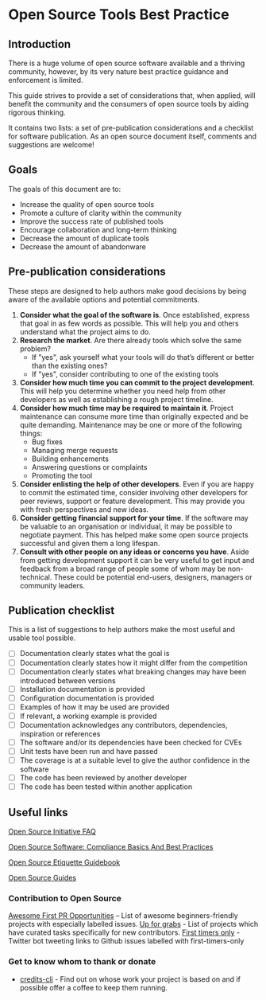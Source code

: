 # Open Source Tools Best Practice

## Introduction

There is a huge volume of open source software available and a thriving community, however, by its very nature best practice guidance and enforcement is limited.

This guide strives to provide a set of considerations that, when applied, will benefit the community and the consumers of open source tools by aiding rigorous thinking.

It contains two lists: a set of pre-publication considerations and a checklist for software publication. As an open source document itself, comments and suggestions are welcome!

## Goals
The goals of this document are to:

* Increase the quality of open source tools
* Promote a culture of clarity within the community
* Improve the success rate of published tools
* Encourage collaboration and long-term thinking
* Decrease the amount of duplicate tools
* Decrease the amount of abandonware


## Pre-publication considerations
These steps are designed to help authors make good decisions by being aware of the available options and potential commitments. 

1. **Consider what the goal of the software is**. Once established, express that goal in as few words as possible. This will help you and others understand what the project aims to do.
2. **Research the market**. Are there already tools which solve the same problem?
	* If "yes", ask yourself what your tools will do that’s different or better than the existing ones?
	* If "yes", consider contributing to one of the existing tools
3. **Consider how much time you can commit to the project development**. This will help you determine whether you need help from other developers as well as establishing a rough project timeline. 
4. **Consider how much time may be required to maintain it**. Project maintenance can consume more time than originally expected and be quite demanding. Maintenance may be one or more of the following things:
	* Bug fixes
	* Managing merge requests
	* Building enhancements
	* Answering questions or complaints
	* Promoting the tool
6. **Consider enlisting the help of other developers**. Even if you are happy to commit the estimated time, consider involving other developers for peer reviews, support or feature development. This may provide you with fresh perspectives and new ideas. 
7. **Consider getting financial support for your time**. If the software may be valuable to an organisation or individual, it may be possible to negotiate payment. This has helped make some open source projects successful and given them a long lifespan.
8. **Consult with other people on any ideas or concerns you have**. Aside from getting development support it can be very useful to get input and feedback from a broad range of people some of whom may be non-technical. These could be potential end-users, designers, managers or community leaders.

## Publication checklist
This is a list of suggestions to help authors make the most useful and usable tool possible.

- [ ] Documentation clearly states what the goal is
- [ ] Documentation clearly states how it might differ from the competition
- [ ] Documentation clearly states what breaking changes may have been introduced between versions
- [ ] Installation documentation is provided
- [ ] Configuration documentation is provided
- [ ] Examples of how it may be used are provided
- [ ] If relevant, a working example is provided
- [ ] Documentation acknowledges any contributors, dependencies, inspiration or references
- [ ] The software and/or its dependencies have been checked for CVEs
- [ ] Unit tests have been run and have passed
- [ ] The coverage is at a suitable level to give the author confidence in the software
- [ ] The code has been reviewed by another developer
- [ ] The code has been tested within another application

## Useful links
[Open Source Initiative FAQ](https://opensource.org/faq)

[Open Source Software: Compliance Basics And Best Practices](https://techcrunch.com/2012/12/14/open-source-software-compliance-basics-and-best-practices/)

[Open Source Etiquette Guidebook](https://css-tricks.com/author/kent-c-dodds-and-sarah-drasner/)

[Open Source Guides](https://opensource.guide/)

### Contribution to Open Source
[Awesome First PR Opportunities](https://github.com/MunGell/awesome-for-beginners) – List of awesome beginners-friendly projects with especially labelled issues.
[Up for grabs](https://up-for-grabs.net/) - List of projects which have curated tasks specifically for new contributors.
[First timers only](https://twitter.com/first_tmrs_only) - Twitter bot tweeting links to Github issues labelled with first-timers-only

### Get to know whom to thank or donate
- [credits-cli](https://github.com/stefanjudis/credits-cli) - Find out on whose work your project is based on and if possible offer a coffee to keep them running.

